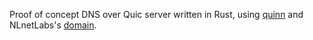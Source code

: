Proof of concept DNS over Quic server written in Rust, using
[quinn](https://github.com/quinn-rs/quinn) and NLnetLabs's
[domain](https://github.com/NLnetLabs/domain).
